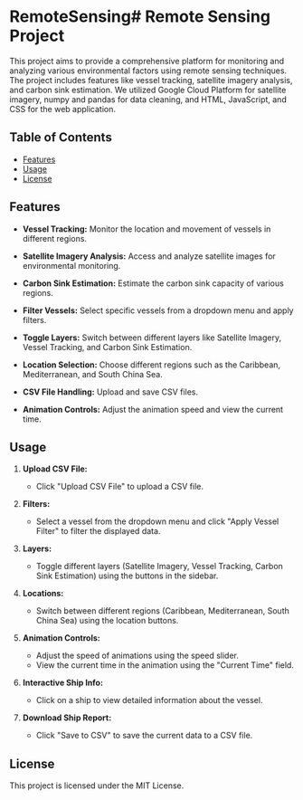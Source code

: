 # RemoteSensing# Remote Sensing Project

This project aims to provide a comprehensive platform for monitoring and analyzing various environmental factors using remote sensing techniques. The project includes features like vessel tracking, satellite imagery analysis, and carbon sink estimation. We utilized Google Cloud Platform for satellite imagery, numpy and pandas for data cleaning, and HTML, JavaScript, and CSS for the web application.

## Table of Contents

- [Features](#features)
- [Usage](#usage)
- [License](#license)

## Features
- **Vessel Tracking:** Monitor the location and movement of vessels in different regions.

- **Satellite Imagery Analysis:** Access and analyze satellite images for environmental monitoring.

- **Carbon Sink Estimation:** Estimate the carbon sink capacity of various regions.

- **Filter Vessels:** Select specific vessels from a dropdown menu and apply filters.

- **Toggle Layers:** Switch between different layers like Satellite Imagery, Vessel Tracking, and Carbon Sink Estimation.

- **Location Selection:** Choose different regions such as the Caribbean, Mediterranean, and South China Sea.

- **CSV File Handling:** Upload and save CSV files.

- **Animation Controls:** Adjust the animation speed and view the current time.

## Usage

1. **Upload CSV File:**
   - Click "Upload CSV File" to upload a CSV file.

2. **Filters:**
   - Select a vessel from the dropdown menu and click "Apply Vessel Filter" to filter the displayed data.

3. **Layers:**
   - Toggle different layers (Satellite Imagery, Vessel Tracking, Carbon Sink Estimation) using the buttons in the sidebar.

4. **Locations:**
   - Switch between different regions (Caribbean, Mediterranean, South China Sea) using the location buttons.

5. **Animation Controls:**
   - Adjust the speed of animations using the speed slider.
   - View the current time in the animation using the "Current Time" field.

6. **Interactive Ship Info:**
   - Click on a ship to view detailed information about the vessel.

7. **Download Ship Report:**
   - Click "Save to CSV" to save the current data to a CSV file.

## License

This project is licensed under the MIT License.
